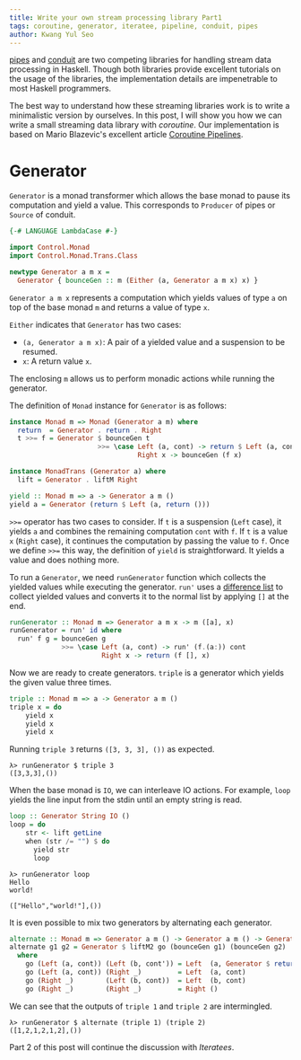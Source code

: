 ```yaml
---
title: Write your own stream processing library Part1
tags: coroutine, generator, iteratee, pipeline, conduit, pipes
author: Kwang Yul Seo
---
```

[pipes][pipes] and [conduit][conduit] are two competing libraries for handling stream data processing in Haskell. Though both libraries provide excellent tutorials on the usage of the libraries, the implementation details are impenetrable to most Haskell programmers.

The best way to understand how these streaming libraries work is to write a minimalistic version by ourselves. In this post, I will show you how we can write a small streaming data library with *coroutine*. Our implementation is based on Mario Blazevic's excellent article [Coroutine Pipelines][issue19].

<!--more-->

# Generator

`Generator` is a monad transformer which allows the base monad to pause its computation and yield a value. This corresponds to `Producer` of pipes or `Source` of conduit.

```haskell
{-# LANGUAGE LambdaCase #-}

import Control.Monad
import Control.Monad.Trans.Class

newtype Generator a m x =
  Generator { bounceGen :: m (Either (a, Generator a m x) x) }
```

`Generator a m x` represents a computation which yields values of type `a` on top of the base monad `m` and returns a value of type `x`.

`Either` indicates that `Generator` has two cases:

* `(a, Generator a m x)`: A pair of a yielded value and a suspension to be resumed.
* `x`: A return value `x`.

The enclosing `m` allows us to perform monadic actions while running the generator.

The definition of `Monad` instance for `Generator` is as follows:

```haskell
instance Monad m => Monad (Generator a m) where
  return  = Generator . return . Right
  t >>= f = Generator $ bounceGen t
                      >>= \case Left (a, cont) -> return $ Left (a, cont >>= f)
                                Right x -> bounceGen (f x)

instance MonadTrans (Generator a) where
  lift = Generator . liftM Right

yield :: Monad m => a -> Generator a m ()
yield a = Generator (return $ Left (a, return ()))
```

`>>=` operator has two cases to consider. If `t` is a suspension (`Left` case), it yields `a` and combines the remaining computation `cont` with `f`. If `t` is a value `x` (`Right` case), it continues the computation by passing the value to `f`. Once we define `>>=` this way, the definition of `yield` is straightforward. It yields a value and does nothing more.

To run a `Generator`, we need `runGenerator` function which collects the yielded values while executing the generator. `run'` uses a [difference list][dlist] to collect yielded values and converts it to the normal list by applying `[]` at the end.

```haskell
runGenerator :: Monad m => Generator a m x -> m ([a], x)
runGenerator = run' id where
  run' f g = bounceGen g
             >>= \case Left (a, cont) -> run' (f.(a:)) cont
                       Right x -> return (f [], x)
```

Now we are ready to create generators. `triple` is a generator which yields the given value three times.

```haskell
triple :: Monad m => a -> Generator a m ()
triple x = do
    yield x
    yield x
    yield x
```

Running `triple 3` returns `([3, 3, 3], ())` as expected.

```
λ> runGenerator $ triple 3
([3,3,3],())
```

When the base monad is `IO`, we can interleave IO actions. For example, `loop` yields the line input from the stdin until an empty string is read.

```haskell
loop :: Generator String IO ()
loop = do
    str <- lift getLine
    when (str /= "") $ do
      yield str
      loop
```

```
λ> runGenerator loop
Hello
world!

(["Hello","world!"],())
```

It is even possible to mix two generators by alternating each generator.

```haskell
alternate :: Monad m => Generator a m () -> Generator a m () -> Generator a m ()
alternate g1 g2 = Generator $ liftM2 go (bounceGen g1) (bounceGen g2)
  where
    go (Left (a, cont)) (Left (b, cont')) = Left  (a, Generator $ return $ Left (b, alternate cont cont'))
    go (Left (a, cont)) (Right _)         = Left  (a, cont)
    go (Right _)        (Left (b, cont))  = Left  (b, cont)
    go (Right _)        (Right _)         = Right ()
```

We can see that the outputs of `triple 1` and `triple 2` are intermingled.

```
λ> runGenerator $ alternate (triple 1) (triple 2)
([1,2,1,2,1,2],())
```

Part 2 of this post will continue the discussion with *Iteratees*.

[pipes]: https://hackage.haskell.org/package/pipes
[conduit]: https://hackage.haskell.org/package/conduit
[issue19]: https://themonadreader.files.wordpress.com/2011/10/issue19.pdf
[dlist]: https://wiki.haskell.org/Difference_list